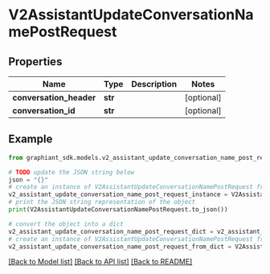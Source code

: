 # V2AssistantUpdateConversationNamePostRequest


## Properties

Name | Type | Description | Notes
------------ | ------------- | ------------- | -------------
**conversation_header** | **str** |  | [optional] 
**conversation_id** | **str** |  | [optional] 

## Example

```python
from graphiant_sdk.models.v2_assistant_update_conversation_name_post_request import V2AssistantUpdateConversationNamePostRequest

# TODO update the JSON string below
json = "{}"
# create an instance of V2AssistantUpdateConversationNamePostRequest from a JSON string
v2_assistant_update_conversation_name_post_request_instance = V2AssistantUpdateConversationNamePostRequest.from_json(json)
# print the JSON string representation of the object
print(V2AssistantUpdateConversationNamePostRequest.to_json())

# convert the object into a dict
v2_assistant_update_conversation_name_post_request_dict = v2_assistant_update_conversation_name_post_request_instance.to_dict()
# create an instance of V2AssistantUpdateConversationNamePostRequest from a dict
v2_assistant_update_conversation_name_post_request_from_dict = V2AssistantUpdateConversationNamePostRequest.from_dict(v2_assistant_update_conversation_name_post_request_dict)
```
[[Back to Model list]](../README.md#documentation-for-models) [[Back to API list]](../README.md#documentation-for-api-endpoints) [[Back to README]](../README.md)


